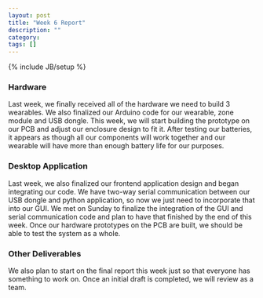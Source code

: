 ```yaml
---
layout: post
title: "Week 6 Report"
description: ""
category: 
tags: []
---
```

{% include JB/setup %}

### Hardware

Last week, we finally received all of the hardware we need to build 3 wearables.  We also finalized our Arduino code for our wearable, zone module and USB dongle. This week, we will start building the prototype on our PCB and adjust our enclosure design to fit it.  After testing our batteries, it appears as though all our components will work together and our wearable will have more than enough battery life for our purposes.

### Desktop Application

Last week, we also finalized our frontend application design and began integrating our code.  We have two-way serial communication between our USB dongle and python application, so now we just need to incorporate that into our GUI.  We met on Sunday to finalize the integration of the GUI and serial communication code and plan to have that finished by the end of this week.  Once our hardware prototypes on the PCB are built, we should be able to test the system as a whole.

### Other Deliverables

We also plan to start on the final report this week just so that everyone has something to work on.  Once an initial draft is completed, we will review as a team.